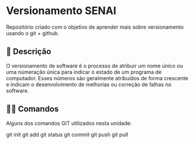 # Versionamento SENAI

Repositório criado com o objetivo de aprender mais sobre versionamento usando o git + github. 

## :rocket: Descrição
O versionamento de software é o processo de atribuir um nome único ou uma númeração única para indicar o estado de um programa de computador. Esses números são geralmente atribuídos de forma crescente e indicam o desenvolvimento de melhorias ou correção de falhas no software.

## 👨‍💻️ Comandos
Alguns dos comandos GIT utilizados nesta unidade:

git init
git add 
git status
git commit
git push
git pull
